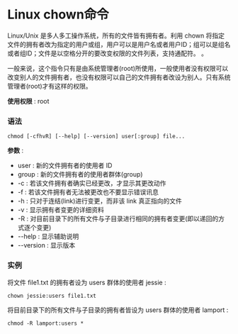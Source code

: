 
# Linux chown命令



Linux/Unix 是多人多工操作系统，所有的文件皆有拥有者。利用 chown 将指定文件的拥有者改为指定的用户或组，用户可以是用户名或者用户ID；组可以是组名或者组ID；文件是以空格分开的要改变权限的文件列表，支持通配符。 。

一般来说，这个指令只有是由系统管理者(root)所使用，一般使用者没有权限可以改变别人的文件拥有者，也没有权限可以自己的文件拥有者改设为别人。只有系统管理者(root)才有这样的权限。

**使用权限** : root

### 语法

```
chmod [-cfhvR] [--help] [--version] user[:group] file...
```

**参数** :

*   user : 新的文件拥有者的使用者 ID
*   group : 新的文件拥有者的使用者群体(group)
*   -c : 若该文件拥有者确实已经更改，才显示其更改动作
*   -f : 若该文件拥有者无法被更改也不要显示错误讯息
*   -h : 只对于连结(link)进行变更，而非该 link 真正指向的文件
*   -v : 显示拥有者变更的详细资料
*   -R : 对目前目录下的所有文件与子目录进行相同的拥有者变更(即以递回的方式逐个变更)
*   --help : 显示辅助说明
*   --version : 显示版本

### 实例

将文件 file1.txt 的拥有者设为 users 群体的使用者 jessie :

```
chown jessie:users file1.txt
```

将目前目录下的所有文件与子目录的拥有者皆设为 users 群体的使用者 lamport :

```
chmod -R lamport:users *
```



